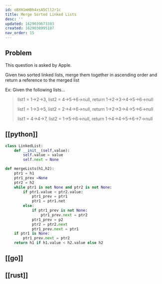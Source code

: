 ```yaml
---
id: oBXH1mHBh4xsA5Cll2r1c
title: Merge Sorted Linked Lists
desc: ''
updated: 1629039673383
created: 1629038995187
nav_order: 15
---
```

## Problem

This question is asked by Apple.

Given two sorted linked lists, merge them together in ascending order and return a reference to the merged list

Ex: Given the following lists...

> list1 = 1->2->3, list2 = 4->5->6->null, return 1->2->3->4->5->6->null
>
> list1 = 1->3->5, list2 = 2->4->6->null, return 1->2->3->4->5->6->null
>
> list1 = 4->4->7, list2 = 1->5->6->null, return 1->4->4->5->6->7->null

## [[python]]

```python
class LinkedList:
    def __init__(self,value):
        self.value = value
        self.next = None

def mergeLists(h1,h2):
    ptr1 = h1
    ptr1_prev =None
    ptr2 = h2
    while ptr1 is not None and ptr2 is not None:
        if ptr1.value < ptr2.value:
            ptr1_prev = ptr1
            ptr1 = ptr1.net
        else:
            if ptr1_prev is not None:
                ptr1_prev.next = ptr2
            ptr1_prev = p2
            ptr2 = ptr2.next
            ptr1_prev.next = ptr1
    if ptr1 is None:
        ptr1_prev.next = ptr2
    return h1 if h1.value < h2.value else h2
```

## [[go]]

## [[rust]]

